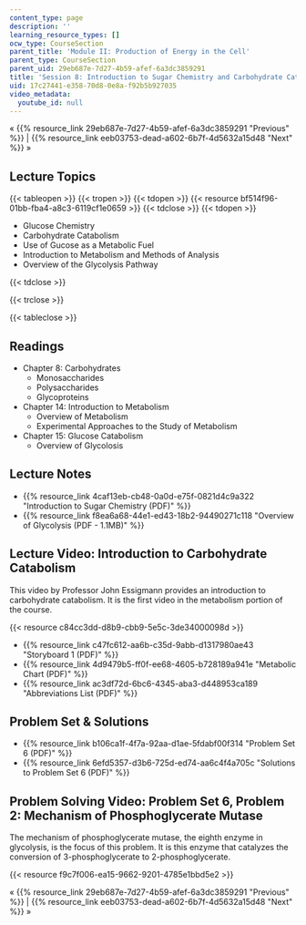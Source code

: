 ```yaml
---
content_type: page
description: ''
learning_resource_types: []
ocw_type: CourseSection
parent_title: 'Module II: Production of Energy in the Cell'
parent_type: CourseSection
parent_uid: 29eb687e-7d27-4b59-afef-6a3dc3859291
title: 'Session 8: Introduction to Sugar Chemistry and Carbohydrate Catabolism'
uid: 17c27441-e358-70d8-0e8a-f92b5b927035
video_metadata:
  youtube_id: null
---
```


« {{% resource_link 29eb687e-7d27-4b59-afef-6a3dc3859291 "Previous" %}} | {{% resource_link eeb03753-dead-a602-6b7f-4d5632a15d48 "Next" %}} »

Lecture Topics
--------------

{{< tableopen >}}
{{< tropen >}}
{{< tdopen >}}
{{< resource bf514f96-01bb-fba4-a8c3-6119cf1e0659 >}}
{{< tdclose >}}
{{< tdopen >}}


*   Glucose Chemistry
*   Carbohydrate Catabolism
*   Use of Gucose as a Metabolic Fuel
*   Introduction to Metabolism and Methods of Analysis
*   Overview of the Glycolysis Pathway


{{< tdclose >}}

{{< trclose >}}

{{< tableclose >}}

Readings
--------

*   Chapter 8: Carbohydrates
    *   Monosaccharides
    *   Polysaccharides
    *   Glycoproteins
*   Chapter 14: Introduction to Metabolism
    *   Overview of Metabolism
    *   Experimental Approaches to the Study of Metabolism
*   Chapter 15: Glucose Catabolism
    *   Overview of Glycolosis

Lecture Notes
-------------

*   {{% resource_link 4caf13eb-cb48-0a0d-e75f-0821d4c9a322 "Introduction to Sugar Chemistry (PDF)" %}}
*   {{% resource_link f8ea6a68-44e1-ed43-18b2-94490271c118 "Overview of Glycolysis (PDF - 1.1MB)" %}}

Lecture Video: Introduction to Carbohydrate Catabolism
------------------------------------------------------

This video by Professor John Essigmann provides an introduction to carbohydrate catabolism. It is the first video in the metabolism portion of the course.

{{< resource c84cc3dd-d8b9-cbb9-5e5c-3de34000098d >}}

*   {{% resource_link c47fc612-aa6b-c35d-9abb-d1317980ae43 "Storyboard 1 (PDF)" %}}
*   {{% resource_link 4d9479b5-ff0f-ee68-4605-b728189a941e "Metabolic Chart (PDF)" %}}
*   {{% resource_link ac3df72d-6bc6-4345-aba3-d448953ca189 "Abbreviations List (PDF)" %}}

Problem Set & Solutions
-----------------------

*   {{% resource_link b106ca1f-4f7a-92aa-d1ae-5fdabf00f314 "Problem Set 6 (PDF)" %}}
*   {{% resource_link 6efd5357-d3b6-725d-ed74-aa6c4f4a705c "Solutions to Problem Set 6 (PDF)" %}}

Problem Solving Video: Problem Set 6, Problem 2: Mechanism of Phosphoglycerate Mutase
-------------------------------------------------------------------------------------

The mechanism of phosphoglycerate mutase, the eighth enzyme in glycolysis, is the focus of this problem. It is this enzyme that catalyzes the conversion of 3-phosphoglycerate to 2-phosphoglycerate.

{{< resource f9c7f006-ea15-9662-9201-4785e1bbd5e2 >}}

« {{% resource_link 29eb687e-7d27-4b59-afef-6a3dc3859291 "Previous" %}} | {{% resource_link eeb03753-dead-a602-6b7f-4d5632a15d48 "Next" %}} »